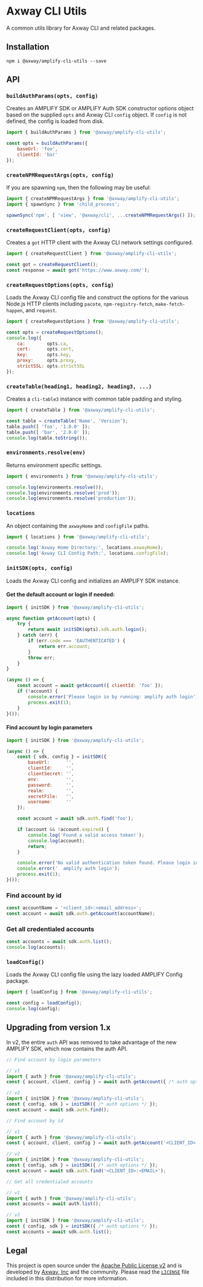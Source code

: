 # Axway CLI Utils

A common utils library for Axway CLI and related packages.

## Installation

	npm i @axway/amplify-cli-utils --save

## API

### `buildAuthParams(opts, config)`

Creates an AMPLIFY SDK or AMPLIFY Auth SDK constructor options object based on the supplied `opts`
and Axway CLI `config` object. If `config` is not defined, the config is loaded from disk.

```js
import { buildAuthParams } from '@axway/amplify-cli-utils';

const opts = buildAuthParams({
	baseUrl: 'foo',
	clientId: 'bar'
});
```

### `createNPMRequestArgs(opts, config)`

If you are spawning `npm`, then the following may be useful:

```js
import { createNPMRequestArgs } from '@axway/amplify-cli-utils';
import { spawnSync } from 'child_process';

spawnSync('npm', [ 'view', '@axway/cli', ...createNPMRequestArgs() ]);
```

### `createRequestClient(opts, config)`

Creates a `got` HTTP client with the Axway CLI network settings configured.

```js
import { createRequestClient } from '@axway/amplify-cli-utils';

const got = createRequestClient();
const response = await got('https://www.axway.com/');
```

### `createRequestOptions(opts, config)`

Loads the Axway CLI config file and construct the options for the various Node.js HTTP clients
including `pacote`, `npm-registry-fetch`, `make-fetch-happen`, and `request`.

```js
import { createRequestOptions } from '@axway/amplify-cli-utils';

const opts = createRequestOptions();
console.log({
	ca:        opts.ca,
	cert:      opts.cert,
	key:       opts.key,
	proxy:     opts.proxy,
	strictSSL: opts.strictSSL
});
```

### `createTable(heading1, heading2, heading3, ...)`

Creates a `cli-table3` instance with common table padding and styling.

```js
import { createTable } from '@axway/amplify-cli-utils';

const table = createTable('Name', 'Version');
table.push([ 'foo', '1.0.0' ]);
table.push([ 'bar', '2.0.0' ]);
console.log(table.toString());
```

### `environments.resolve(env)`

Returns environment specific settings.

```js
import { environments } from '@axway/amplify-cli-utils';

console.log(environments.resolve());
console.log(environments.resolve('prod'));
console.log(environments.resolve('production'));
```

### `locations`

An object containing the `axwayHome` and `configFile` paths.

```js
import { locations } from '@axway/amplify-cli-utils';

console.log('Axway Home Directory:', locations.axwayHome);
console.log('Axway CLI Config Path:', locations.configFile);
```

### `initSDK(opts, config)`

Loads the Axway CLI config and initializes an AMPLIFY SDK instance.

#### Get the default account or login if needed:

```js
import { initSDK } from '@axway/amplify-cli-utils';

async function getAccount(opts) {
	try {
		return await initSDK(opts).sdk.auth.login();
	} catch (err) {
		if (err.code === 'EAUTHENTICATED') {
			return err.account;
		}
		throw err;
	}
}

(async () => {
	const account = await getAccount({ clientId: 'foo' });
	if (!account) {
		console.error('Please login in by running: amplify auth login');
		process.exit(1);
	}
}());
```

#### Find account by login parameters

```js
import { initSDK } from '@axway/amplify-cli-utils';

(async () => {
	const { sdk, config } = initSDK({
		baseUrl:      '',
		clientId:     '',
		clientSecret: '',
		env:          '',
		password:     '',
		realm:        '',
		secretFile:   '',
		username:     ''
	});

	const account = await sdk.auth.find('foo');

	if (account && !account.expired) {
		console.log('Found a valid access token!');
		console.log(account);
		return;
	}

	console.error('No valid authentication token found. Please login in again by running:');
	console.error('  amplify auth login');
	process.exit(1);
}());
```

### Find account by id

```js
const accountName = '<client_id>:<email_address>';
const account = await sdk.auth.getAccount(accountName);
```

### Get all credentialed accounts

```js
const accounts = await sdk.auth.list();
console.log(accounts);
```

### `loadConfig()`

Loads the Axway CLI config file using the lazy loaded AMPLIFY Config package.

```js
import { loadConfig } from '@axway/amplify-cli-utils';

const config = loadConfig();
console.log(config);
```

## Upgrading from version 1.x

In v2, the entire `auth` API was removed to take advantage of the new AMPLIFY SDK, which now
contains the auth API.

```js
// Find account by login parameters

// v1
import { auth } from '@axway/amplify-cli-utils';
const { account, client, config } = await auth.getAccount({ /* auth options */ });

// v2
import { initSDK } from '@axway/amplify-cli-utils';
const { config, sdk } = initSDK({ /* auth options */ });
const account = await sdk.auth.find();
```

```js
// Find account by id

// v1
import { auth } from '@axway/amplify-cli-utils';
const { account, client, config } = await auth.getAccount('<CLIENT_ID>:<EMAIL>');

// v2
import { initSDK } from '@axway/amplify-cli-utils';
const { config, sdk } = initSDK({ /* auth options */ });
const account = await sdk.auth.find('<CLIENT_ID>:<EMAIL>');
```

```js
// Get all credentialed accounts

// v1
import { auth } from '@axway/amplify-cli-utils';
const accounts = await auth.list();

// v2
import { initSDK } from '@axway/amplify-cli-utils';
const { config, sdk } = initSDK({ /* auth options */ });
const accounts = await sdk.auth.list();
```

## Legal

This project is open source under the [Apache Public License v2][1] and is developed by
[Axway, Inc](http://www.axway.com/) and the community. Please read the [`LICENSE`][1] file included
in this distribution for more information.

[1]: https://github.com/appcelerator/amplify-tooling/blob/master/packages/amplify-cli-utils/LICENSE

